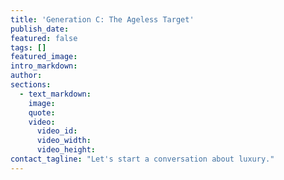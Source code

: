 ```yaml
---
title: 'Generation C: The Ageless Target'
publish_date:
featured: false
tags: []
featured_image:
intro_markdown:
author:
sections:
  - text_markdown:
    image:
    quote:
    video:
      video_id:
      video_width:
      video_height:
contact_tagline: "Let's start a conversation about luxury."
---
```

